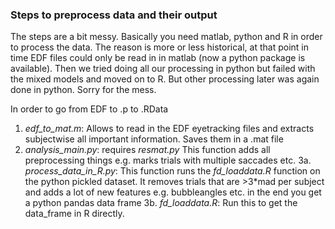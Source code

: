 ### Steps to preprocess data and their output
The steps are a bit messy. Basically you need matlab, python and R in order to process the data. The reason is more or less historical, at that point in time EDF files could only be read in in matlab (now a python package is available). Then we tried doing all our processing in python but failed with the mixed models and moved on to R. But other processing later was again done in python. Sorry for the mess.

In order to go from EDF to .p to .RData
1. *edf_to_mat.m*: Allows to read in the EDF eyetracking files and extracts subjectwise all important information. Saves them in a .mat file
2. *analysis_main.py*: requires *resmat.py* This function adds all preprocessing things e.g. marks trials with multiple saccades etc.
3a. *process_data_in_R.py*: This function runs the *fd_loaddata.R* function on the python pickled dataset. It removes trials that are >3*mad per subject and adds a lot of new features e.g. bubbleangles etc. in the end you get a python pandas data frame
3b. *fd_loaddata.R*: Run this to get the data_frame in R directly.
